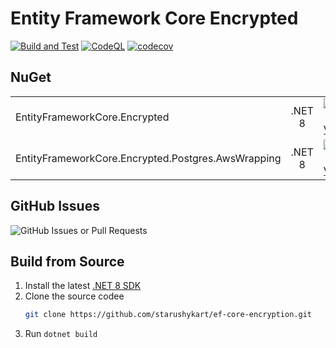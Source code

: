 # Entity Framework Core Encrypted

[![Build and Test](https://github.com/starushykart/ef-core-encryption/actions/workflows/build-and-test.yml/badge.svg)](https://github.com/starushykart/ef-core-encryption/actions/workflows/build-and-test.yml)
[![CodeQL](https://github.com/starushykart/ef-core-encryption/actions/workflows/github-code-scanning/codeql/badge.svg)](https://github.com/starushykart/ef-core-encryption/actions/workflows/github-code-scanning/codeql)
[![codecov](https://codecov.io/github/starushykart/ef-core-encryption/graph/badge.svg?token=C1JOFN38GC)](https://codecov.io/github/starushykart/ef-core-encryption)

## NuGet
|                                                    |      |                                                                                                                                                                                         |                                                                                                                                                                                             |
|----------------------------------------------------|:----:|----------------------------------------------------------------------------------------------------------------------------------------------------------------------------------------:|--------------------------------------------------------------------------------------------------------------------------------------------------------------------------------------------:|
| EntityFrameworkCore.Encrypted                      |.NET 8| [![NuGet Version](https://img.shields.io/nuget/v/EntityFrameworkCore.Encrypted)](https://www.nuget.org/packages/EntityFrameworkCore.Encrypted)                                          | [![NuGet Downloads](https://img.shields.io/nuget/dt/EntityFrameworkCore.Encrypted)](https://www.nuget.org/packages/EntityFrameworkCore.Encrypted)                                           |
| EntityFrameworkCore.Encrypted.Postgres.AwsWrapping |.NET 8| [![NuGet Version](https://img.shields.io/nuget/v/EntityFrameworkCore.Encrypted.Postgres.AwsWrapping)](https://www.nuget.org/packages/EntityFrameworkCore.Encrypted.Postgres.AwsWrapping)| [![NuGet Downloads](https://img.shields.io/nuget/dt/EntityFrameworkCore.Encrypted.Postgres.AwsWrapping)](https://www.nuget.org/packages/EntityFrameworkCore.Encrypted.Postgres.AwsWrapping) |

## GitHub Issues
![GitHub Issues or Pull Requests](https://img.shields.io/github/issues-raw/starushykart/ef-core-encryption?link=https%3A%2F%2Fgithub.com%2Fstarushykart%2Fef-core-encryption%2Fissues%3Fq%3Dis%253Aopen%2Bis%253Aissue%2B)

## Build from Source

 1. Install the latest [.NET 8 SDK](https://dotnet.microsoft.com/en-us/download/dotnet/8.0)
 2. Clone the source codee<br/>
    ```bash
    git clone https://github.com/starushykart/ef-core-encryption.git
    ```
 3. Run `dotnet build`


